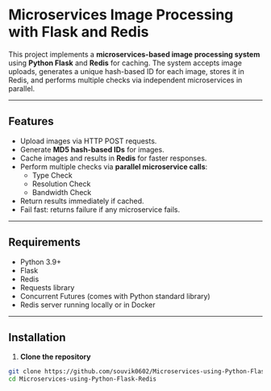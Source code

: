 # Microservices Image Processing with Flask and Redis

This project implements a **microservices-based image processing system** using **Python Flask** and **Redis** for caching.
The system accepts image uploads, generates a unique hash-based ID for each image, stores it in Redis, and performs multiple checks via independent microservices in parallel.

---

## Features

- Upload images via HTTP POST requests.
- Generate **MD5 hash-based IDs** for images.
- Cache images and results in **Redis** for faster responses.
- Perform multiple checks via **parallel microservice calls**:
  - Type Check
  - Resolution Check
  - Bandwidth Check
- Return results immediately if cached.
- Fail fast: returns failure if any microservice fails.

---

## Requirements

- Python 3.9+
- Flask
- Redis
- Requests library
- Concurrent Futures (comes with Python standard library)
- Redis server running locally or in Docker

---

## Installation

1. **Clone the repository**
```bash
git clone https://github.com/souvik0602/Microservices-using-Python-Flask-Redis.git
cd Microservices-using-Python-Flask-Redis
